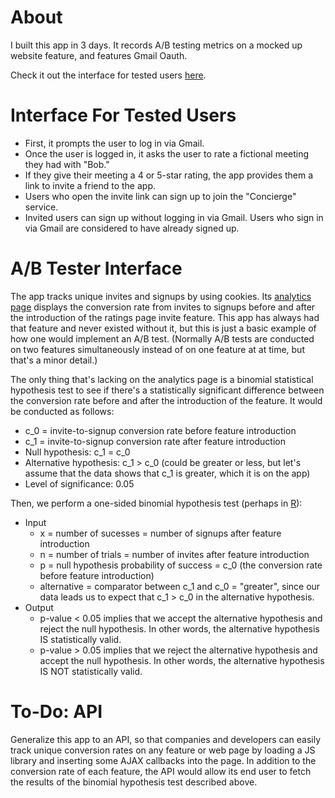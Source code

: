# About

I built this app in 3 days. It records A/B testing metrics on a mocked up 
website feature, and features Gmail Oauth.

Check it out the interface for tested users 
[here](https://young-refuge-6353.herokuapp.com).

# Interface For Tested Users

* First, it prompts the user to log in via Gmail.
* Once the user is logged in, it asks the user to rate a fictional meeting they 
had with "Bob."
* If they give their meeting a 4 or 5-star rating, the app provides them a link 
to invite a friend to the app.
* Users who open the invite link can sign up to join the "Concierge" service.
* Invited users can sign up without logging in via Gmail. Users who sign in via 
Gmail are considered to have already signed up.

# A/B Tester Interface

The app tracks unique invites and signups by using cookies. Its
[analytics page](https://young-refuge-6353.herokuapp.com/analytics/) displays 
the conversion rate from invites to signups before and after the introduction of 
the ratings page invite feature. This app has always had that feature and never 
existed without it, but this is just a basic example of how one would implement 
an A/B test. (Normally A/B tests are conducted on two features simultaneously 
instead of on one feature at at time, but that's a minor detail.)

The only thing that's lacking on the analytics page is a binomial statistical 
hypothesis test to see if there's a statistically significant difference between 
the conversion rate before and after the introduction of the feature. It would 
be conducted as follows:

* c_0 = invite-to-signup conversion rate before feature introduction
* c_1 = invite-to-signup conversion rate after feature introduction
* Null hypothesis: c_1 = c_0
* Alternative hypothesis: c_1 > c_0 (could be greater or less, but let's assume 
that the data shows that c_1 is greater, which it is on the app)
* Level of significance: 0.05

Then, we perform a one-sided binomial hypothesis test (perhaps in 
[R](https://stat.ethz.ch/R-manual/R-devel/library/stats/html/binom.test.html)):

* Input
	* x = number of sucesses = number of signups after feature introduction
	* n = number of trials = number of invites after feature introduction
	* p = null hypothesis probability of success = c_0 (the conversion rate before 
	feature introduction)
	* alternative = comparator between c_1 and c_0 = "greater", since our data 
	leads us to expect that c_1 > c_0 in the alternative hypothesis.
* Output
	* p-value < 0.05 implies that we accept the alternative hypothesis and reject 
	the null hypothesis. In other words, the alternative hypothesis IS 
	statistically valid.
	* p-value > 0.05 implies that we reject the alternative hypothesis and accept 
	the null hypothesis. In other words, the alternative hypothesis IS NOT 
	statistically valid.

# To-Do: API

Generalize this app to an API, so that companies and developers can easily track 
unique conversion rates on any feature or web page by loading a JS library and 
inserting some AJAX callbacks into the page. In addition to the conversion rate 
of each feature, the API would allow its end user to fetch the results of the 
binomial hypothesis test described above.

